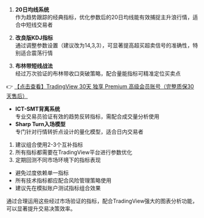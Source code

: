 

1. **20日均线系统**  
   作为趋势跟踪的经典指标，优化参数后的20日均线能有效捕捉主升浪行情，适合中短线交易者

2. **改良版KDJ指标**  
   通过调整参数设置（建议改为14,3,3），可显著提高超买超卖信号的准确性，特别适合震荡行情

3. **布林带短线战法**  
   经过万次验证的布林带收口突破策略，配合量能指标可精准定位买卖点

👉 [【点击查看】TradingView 30天 独享 Premium 高级会员账号（完整质保30天售后）](https://bit.ly/TradingView-Pro)


- **ICT-SMT背离系统**  
  专业交易员验证有效的趋势反转指标，需配合成交量分析使用
- **Sharp Turn入场模型**  
  专门针对行情转折点设计的量化模型，适合日内交易者


1. 建议组合使用2-3个互补指标
2. 所有指标都需要在TradingView平台进行参数优化
3. 定期回测不同市场环境下的指标表现


- 避免过度依赖单一指标
- 所有技术指标都应配合风险管理策略使用
- 建议先在模拟账户测试指标组合效果

通过合理运用这些经过市场验证的指标，配合TradingView强大的图表分析功能，可以显著提升交易决策效率。
